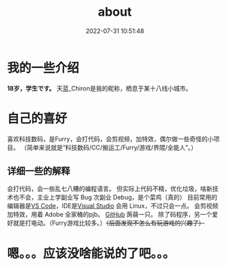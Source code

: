 ﻿---
title: about
date: 2022-07-31 10:51:48
---
# 我的一些介绍
**18岁，学生です。**
天蓝_Chiron是我的昵称，栖息于某十八线小城市。

# 自己的喜好
喜欢科技数码，是Furry，会打代码，会剪视频，加特效，偶尔做一些奇怪的小项目。
（简单来说就是“科技数码/CC/搬运工/Furry/游戏/界隈/全能人”。）

## 详细一些的解释
会打代码，会一些乱七八糟的编程语言。
但实际上代码不精，优化垃圾，啥新技术也不会，主业上学副业写 Bug 次副业 Debug，是个菜鸡（真的）
目前常用的编辑器是[VS Code](https://code.visualstudio.com/)，IDE是[Visual Studio](https://visualstudio.microsoft.com/)
会用 Linux，不过只会一点。
会剪视频加特效，用着 Adobe 全家桶的pjb。
[GitHub](https://www.github.com) 蒟蒻一只。
除了码程序，另一个爱好就是打电动。（Furry游戏比较多。）~~（后面发现不怎么有玩游戏的兴趣了）~~

# 嗯。。。应该没啥能说的了吧。。。